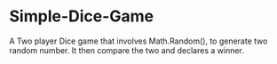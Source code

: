 # Simple-Dice-Game
A Two player Dice game that involves Math.Random(), to generate two random number. It then compare the two and declares a winner.
